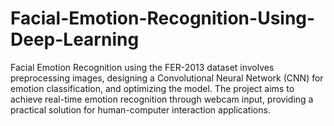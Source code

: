 # Facial-Emotion-Recognition-Using-Deep-Learning
Facial Emotion Recognition using the FER-2013 dataset involves preprocessing images, designing a Convolutional Neural Network (CNN) for emotion classification, and optimizing the model. The project aims to achieve real-time emotion recognition through webcam input, providing a practical solution for human-computer interaction applications.
